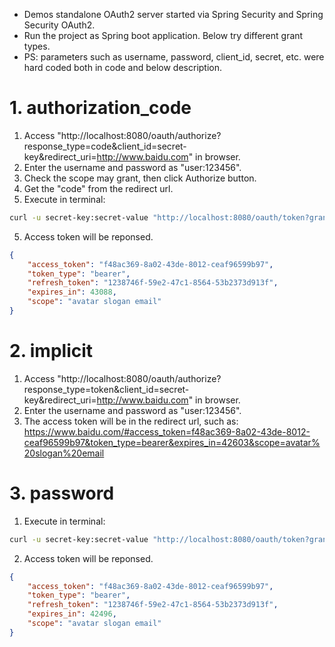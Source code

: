 * Demos standalone OAuth2 server started via Spring Security and Spring Security OAuth2.
* Run the project as Spring boot application. Below try different grant types.
* PS: parameters such as username, password, client_id, secret, etc. were hard coded both in code and below description.

# 1. authorization_code
1. Access "http://localhost:8080/oauth/authorize?response_type=code&client_id=secret-key&redirect_uri=http://www.baidu.com" in browser.
2. Enter the username and password as "user:123456".
3. Check the scope may grant, then click Authorize button.
4. Get the "code" from the redirect url.
5. Execute in terminal:
```bash
curl -u secret-key:secret-value "http://localhost:8080/oauth/token?grant_type=authorization_code&code=1tyoKe&redirect_uri=http://www.baidu.com" -X POST
```
5. Access token will be reponsed.
```json
{
    "access_token": "f48ac369-8a02-43de-8012-ceaf96599b97", 
    "token_type": "bearer", 
    "refresh_token": "1238746f-59e2-47c1-8564-53b2373d913f", 
    "expires_in": 43088, 
    "scope": "avatar slogan email"
}
```

# 2. implicit
1. Access "http://localhost:8080/oauth/authorize?response_type=token&client_id=secret-key&redirect_uri=http://www.baidu.com" in browser.
2. Enter the username and password as "user:123456".
3. The access token will be in the redirect url, such as:
https://www.baidu.com/#access_token=f48ac369-8a02-43de-8012-ceaf96599b97&token_type=bearer&expires_in=42603&scope=avatar%20slogan%20email

# 3. password

1. Execute in terminal:
```bash
curl -u secret-key:secret-value "http://localhost:8080/oauth/token?grant_type=password&username=user&password=123456" -X POST
```
2.  Access token will be reponsed.
```json
{
	"access_token": "f48ac369-8a02-43de-8012-ceaf96599b97",
	"token_type": "bearer",
	"refresh_token": "1238746f-59e2-47c1-8564-53b2373d913f",
	"expires_in": 42496,
	"scope": "avatar slogan email"
}
```

